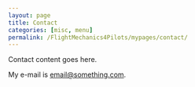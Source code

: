 ```yaml
---
layout: page
title: Contact
categories: [misc, menu]
permalink: /FlightMechanics4Pilots/mypages/contact/
---
```


Contact content goes here.

My e-mail is [email@something.com](mailto:email@something.com).

